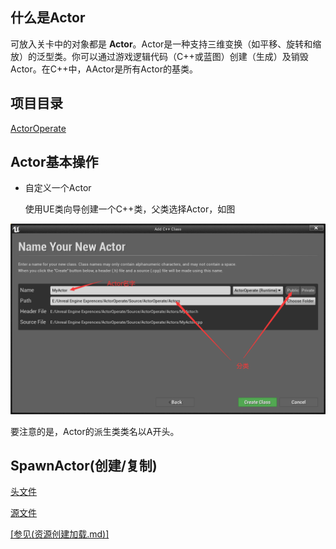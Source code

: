 ## 什么是Actor

可放入关卡中的对象都是 **Actor**。Actor是一种支持三维变换（如平移、旋转和缩放）的泛型类。你可以通过游戏逻辑代码（C++或蓝图）创建（生成）及销毁Actor。在C++中，AActor是所有Actor的基类。

## 项目目录

[ActorOperate](https://github.com/hliangs/UnrealEngineSamples/tree/master/ActorOperate)

## Actor基本操作

- 自定义一个Actor

  使用UE类向导创建一个C++类，父类选择Actor，如图

  

![CreateActor](https://github.com/hliangs/UnrealEngineSamples/blob/master/Pic/CreateActor.png)

要注意的是，Actor的派生类类名以A开头。

## SpawnActor(创建/复制)

[头文件](https://github.com/hliangs/UnrealEngineSamples/blob/master/ActorOperate/Source/ActorOperate/Actors/EventActor.h)

[源文件](https://github.com/hliangs/UnrealEngineSamples/blob/master/ActorOperate/Source/ActorOperate/Actors/EventActor.cpp)

[[参见(资源创建加载.md)]](资源创建加载.md)